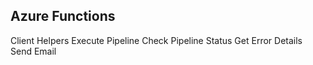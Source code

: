 ## Azure Functions
Client Helpers
Execute Pipeline
Check Pipeline Status
Get Error Details
Send Email